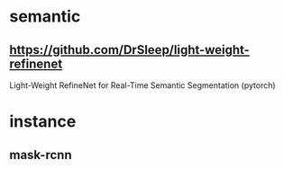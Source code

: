 # semantic
## https://github.com/DrSleep/light-weight-refinenet
Light-Weight RefineNet for Real-Time Semantic Segmentation (pytorch)


# instance
## mask-rcnn
